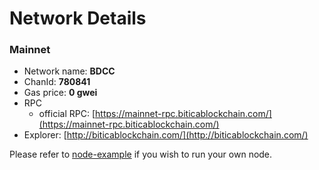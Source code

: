 # Network Details

### Mainnet

* Network name: **BDCC**
* ChanId: **780841**
* Gas price: **0 gwei**
* RPC
  * official RPC: [https://mainnet-rpc.biticablockchain.com/](https://mainnet-rpc.biticablockchain.com/)​
* Explorer: [http://biticablockchain.com/](http://biticablockchain.com/)​

Please refer to [node-example](https://github.com/Blockbeatsnetwork/CoinNetwork/tree/master/node-example) if you wish to run your own node.
